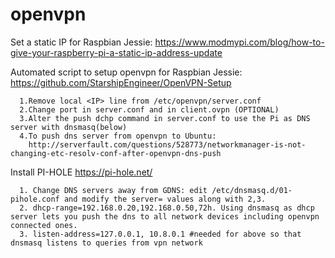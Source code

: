 # openvpn

Set a static IP for Raspbian Jessie: https://www.modmypi.com/blog/how-to-give-your-raspberry-pi-a-static-ip-address-update

Automated script to setup openvpn for Raspbian Jessie: https://github.com/StarshipEngineer/OpenVPN-Setup
  
      1.Remove local <IP> line from /etc/openvpn/server.conf
      2.Change port in server.conf and in client.ovpn (OPTIONAL)
      3.Alter the push dchp command in server.conf to use the Pi as DNS server with dnsmasq(below)
      4.To push dns server from openvpn to Ubuntu:          
        http://serverfault.com/questions/528773/networkmanager-is-not-changing-etc-resolv-conf-after-openvpn-dns-push
      
Install PI-HOLE https://pi-hole.net/
      
      1. Change DNS servers away from GDNS: edit /etc/dnsmasq.d/01-pihole.conf and modify the server= values along with 2,3.
      2. dhcp-range=192.168.0.20,192.168.0.50,72h. Using dnsmasq as dhcp server lets you push the dns to all network devices including openvpn connected ones.
      3. listen-address=127.0.0.1, 10.8.0.1 #needed for above so that dnsmasq listens to queries from vpn network





